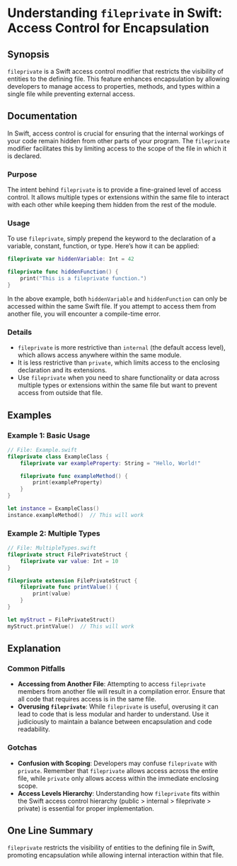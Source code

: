 <!--
Meta Description: # Understanding `fileprivate` in Swift: Access Control for Encapsulation ## Synopsis `fileprivate` is a Swift access control modifier that restricts t...
Meta Keywords: fileprivate, access, file, swift, within
-->

# Understanding `fileprivate` in Swift: Access Control for Encapsulation

## Synopsis
`fileprivate` is a Swift access control modifier that restricts the visibility of entities to the defining file. This feature enhances encapsulation by allowing developers to manage access to properties, methods, and types within a single file while preventing external access.

## Documentation
In Swift, access control is crucial for ensuring that the internal workings of your code remain hidden from other parts of your program. The `fileprivate` modifier facilitates this by limiting access to the scope of the file in which it is declared. 

### Purpose
The intent behind `fileprivate` is to provide a fine-grained level of access control. It allows multiple types or extensions within the same file to interact with each other while keeping them hidden from the rest of the module.

### Usage
To use `fileprivate`, simply prepend the keyword to the declaration of a variable, constant, function, or type. Here’s how it can be applied:

```swift
fileprivate var hiddenVariable: Int = 42

fileprivate func hiddenFunction() {
    print("This is a fileprivate function.")
}
```

In the above example, both `hiddenVariable` and `hiddenFunction` can only be accessed within the same Swift file. If you attempt to access them from another file, you will encounter a compile-time error.

### Details
- `fileprivate` is more restrictive than `internal` (the default access level), which allows access anywhere within the same module.
- It is less restrictive than `private`, which limits access to the enclosing declaration and its extensions.
- Use `fileprivate` when you need to share functionality or data across multiple types or extensions within the same file but want to prevent access from outside that file.

## Examples
### Example 1: Basic Usage
```swift
// File: Example.swift
fileprivate class ExampleClass {
    fileprivate var exampleProperty: String = "Hello, World!"

    fileprivate func exampleMethod() {
        print(exampleProperty)
    }
}

let instance = ExampleClass()
instance.exampleMethod()  // This will work
```

### Example 2: Multiple Types
```swift
// File: MultipleTypes.swift
fileprivate struct FilePrivateStruct {
    fileprivate var value: Int = 10
}

fileprivate extension FilePrivateStruct {
    fileprivate func printValue() {
        print(value)
    }
}

let myStruct = FilePrivateStruct()
myStruct.printValue()  // This will work
```

## Explanation
### Common Pitfalls
- **Accessing from Another File**: Attempting to access `fileprivate` members from another file will result in a compilation error. Ensure that all code that requires access is in the same file.
- **Overusing `fileprivate`**: While `fileprivate` is useful, overusing it can lead to code that is less modular and harder to understand. Use it judiciously to maintain a balance between encapsulation and code readability.

### Gotchas
- **Confusion with Scoping**: Developers may confuse `fileprivate` with `private`. Remember that `fileprivate` allows access across the entire file, while `private` only allows access within the immediate enclosing scope.
- **Access Levels Hierarchy**: Understanding how `fileprivate` fits within the Swift access control hierarchy (public > internal > fileprivate > private) is essential for proper implementation.

## One Line Summary
`fileprivate` restricts the visibility of entities to the defining file in Swift, promoting encapsulation while allowing internal interaction within that file.